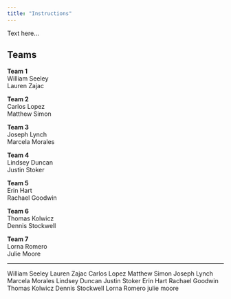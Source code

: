 ```yaml
---
title: "Instructions"
---
```


Text here...

## Teams



**Team 1**  
William Seeley  
Lauren Zajac  

**Team 2**  
Carlos Lopez  
Matthew Simon  

**Team 3**  
Joseph Lynch  
Marcela Morales  

**Team 4**  
Lindsey Duncan  
Justin Stoker  

**Team 5**  
Erin Hart  
Rachael Goodwin  

**Team 6**  
Thomas Kolwicz  
Dennis Stockwell  

**Team 7**  
Lorna Romero  
Julie Moore  


--- 

William Seeley
Lauren Zajac
Carlos Lopez
Matthew Simon
Joseph Lynch
Marcela Morales
Lindsey Duncan
Justin Stoker
Erin Hart
Rachael Goodwin
Thomas Kolwicz
Dennis Stockwell
Lorna Romero
julie moore




